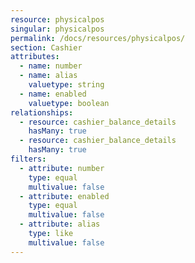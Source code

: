 ```yaml
---
resource: physicalpos
singular: physicalpos
permalink: /docs/resources/physicalpos/
section: Cashier
attributes:
  - name: number
  - name: alias
    valuetype: string
  - name: enabled
    valuetype: boolean
relationships:
  - resource: cashier_balance_details
    hasMany: true
  - resource: cashier_balance_details
    hasMany: true
filters: 
  - attribute: number
    type: equal
    multivalue: false
  - attribute: enabled
    type: equal
    multivalue: false
  - attribute: alias
    type: like
    multivalue: false
---
```

